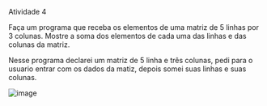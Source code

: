 Atividade 4

Faça um programa que receba os elementos de uma matriz de 5 linhas por 3 colunas. 
Mostre a soma dos elementos de cada uma das linhas e das colunas da matriz.

Nesse programa declarei um matriz de 5 linha e três colunas, pedi para o usuario entrar com os dados da matiz, depois somei suas linhas e suas colunas.

![image](https://user-images.githubusercontent.com/54037849/187040407-463989a1-637a-4757-aa7a-41af31990e9f.png)
